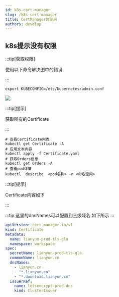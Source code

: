 ```yaml
---
id: k8s-cert-manager
slug: /k8s-cert-manager
title: CertManager的使用
authors: develop
---
```


## k8s提示没有权限 

:::tip[获取权限]

使用以下命令解决图中的错误

:::

```shell showLineNumbers
export KUBECONFIG=/etc/kubernetes/admin.conf
```

![](https://gitee.com/qixiangyang/pictures/raw/master/images/2025/07/20250731114118785.png)

:::tip[提示]

获取所有的Certificate

:::


```shell  showLineNumbers
# 查看Certificate列表
kubectl get Certificate -A
# 应用文本内容
kubectl apply -f Certificate.yaml
# 获取Orders信息
kubectl get Orders -A
# 查看pod详情
kubectl  describe  <pod名称> -n <命名空间>

```

:::tip[提示]

Certificate内容如下

:::


:::tip
这里的dnsNames可以配置到三级域名 如下所示
:::


```yaml  showLineNumbers title="Certificate.yaml"
apiVersion: cert-manager.io/v1
kind: Certificate
metadata:
  name: lianyun-prod-tls-gla
  namespace: workspace
spec:
  secretName: lianyun-prod-tls-gla
  commonName: lianyun.cn
  dnsNames:
    - lianyun.cn
    - "*.lianyun.cn"
    - "*.download.lianyun.cn"
  issuerRef:
    name: letsencrypt-prod-dns
    kind: ClusterIssuer
```

